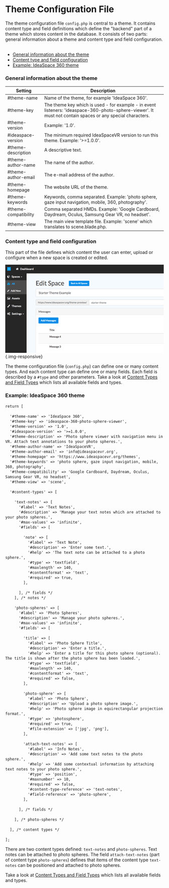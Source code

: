 # Theme Configuration File

The theme configuration file `config.php` is central to a theme. It contains content type and field definitions which define the "backend" part of a theme which stores content in the database. It consists of two parts: general information about a theme and content type and field configuration.
<br>
<br>

- [General information about the theme](#general-information-theme)
- [Content type and field configuration](#content-type-field-configuration)
- [Example: IdeaSpace 360 theme](#example-ideaspace-360-theme)


<a name="general-information-theme"></a>
### General information about the theme

<table class="table table-bordered">
<thead>
<tr>
  <th>Setting</th><th>Description</th>
</tr>
</thead>
<tbody>
<tr>
  <td>#theme-name</td><td>Name of the theme, for example 'IdeaSpace 360'.</td>
</tr>
<tr>
  <td>#theme-key</td><td>The theme key which is used - for example - in event listeners: 'ideaspace-360-photo-sphere-viewer'. It must not contain spaces or any special characters.</td>
</tr>
<tr>
  <td>#theme-version</td><td>Example: '1.0'.</td>
</tr>
<tr>
  <td>#ideaspace-version</td><td>The minimum required IdeaSpaceVR version to run this theme. Example: '>=1.0.0'.</td>
</tr>
<tr>
  <td>#theme-description</td><td>A descriptive text.</td>
</tr>
<tr>
  <td>#theme-author-name</td><td>The name of the author.</td>
</tr>
<tr>
  <td>#theme-author-email</td><td>The e-mail address of the author.</td>
</tr>
<tr>
  <td>#theme-homepage</td><td>The website URL of the theme.</td>
</tr>
<tr>
  <td>#theme-keywords</td><td>Keywords, comma separated. Example: 'photo sphere, gaze input navigation, mobile, 360, photography'.</td>
</tr>
<tr>
  <td>#theme-compatibility</td><td>Comma separated HMDs. Example: 'Google Cardboard, Daydream, Oculus, Samsung Gear VR, no headset'.</td>
</tr>
<tr>
  <td>#theme-view</td><td>The main view template file. Example: 'scene' which translates to scene.blade.php.</td>
</tr>
</tbody>
</table>


<a name="content-type-field-configuration"></a>
### Content type and field configuration

  This part of the file defines which content the user can enter, upload or configure when a new space is created or edited.

  ![IdeaSpaceVR - Building Basic VR Theme](/assets/documentation/images/building-basic-vr-theme-1.png "IdeaSpaceVR - Building Basic VR Theme") {.img-responsive}

  The theme configuration file (`config.php`) can define one or many content types. And each content type can define one or many fields. Each field is described by a `#type` and other parameters. Take a look at <a href="field-type-reference">Content Types and Field Types</a> which lists all available fields and types.





<a name="example-ideaspace-360-theme"></a>
### Example: IdeaSpace 360 theme

```
return [

  '#theme-name' => 'IdeaSpace 360',
  '#theme-key' => 'ideaspace-360-photo-sphere-viewer',
  '#theme-version' => '1.0',
  '#ideaspace-version' => '>=1.0.0',
  '#theme-description' => 'Photo sphere viewer with navigation menu in VR. Attach text annotations to your photo spheres.',
  '#theme-author-name' => 'IdeaSpaceVR',
  '#theme-author-email' => 'info@ideaspacevr.org',
  '#theme-homepage' => 'https://www.ideaspacevr.org/themes',
  '#theme-keywords' => 'photo sphere, gaze input navigation, mobile, 360, photography',
  '#theme-compatibility' => 'Google Cardboard, Daydream, Oculus, Samsung Gear VR, no headset',
  '#theme-view' => 'scene',

  '#content-types' => [

    'text-notes' => [
      '#label' => 'Text Notes',
      '#description' => 'Manage your text notes which are attached to your photo spheres.',
      '#max-values' => 'infinite',
      '#fields' => [

        'note' => [
          '#label' => 'Text Note',
          '#description' => 'Enter some text.',
          '#help' => 'The text note can be attached to a photo sphere.',
          '#type' => 'textfield',
          '#maxlength' => 140,
          '#contentformat' => 'text',
          '#required' => true,
        ],

      ], /* fields */
    ], /* notes */

    'photo-spheres' => [
      '#label' => 'Photo Spheres',
      '#description' => 'Manage your photo spheres.',
      '#max-values' => 'infinite',
      '#fields' => [

        'title' => [
          '#label' => 'Photo Sphere Title',
          '#description' => 'Enter a title.',
          '#help' => 'Enter a title for this photo sphere (optional). The title is shown after the photo sphere has been loaded.',
          '#type' => 'textfield',
          '#maxlength' => 140,
          '#contentformat' => 'text',
          '#required' => false,
        ],

        'photo-sphere' => [
          '#label' => 'Photo Sphere',
          '#description' => 'Upload a photo sphere image.',
          '#help' => 'Photo sphere image in equirectangular projection format.',
          '#type' => 'photosphere',
          '#required' => true,
          '#file-extension' => ['jpg', 'png'],
        ],

        'attach-text-notes' => [
          '#label' => 'Info Notes',
          '#description' => 'Add some text notes to the photo sphere.',
          '#help' => 'Add some contextual information by attaching text notes to your photo sphere.',
          '#type' => 'position',
          '#maxnumber' => 10,
          '#required' => false,
          '#content-type-reference' => 'text-notes',
          '#field-reference' => 'photo-sphere',
        ],

      ], /* fields */

    ], /* photo-spheres */

  ], /* content types */

];
```

There are two content types defined: `text-notes` and `photo-spheres`. Text notes can be attached to photo spheres. The field `attach-text-notes` (part of content type `photo-spheres`) defines that items of the content type `text-notes` can be positioned and attached to photo spheres. 

Take a look at <a href="content-types-and-field-types">Content Types and Field Types</a> which lists all available fields and types.



